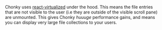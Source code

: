 Chonky uses [react-virtualized](https://bvaughn.github.io/react-virtualized/) under
the hood. This means the file entries that are not visible to the user (i.e they are
outside of the visible scroll pane) are unmounted. This gives Chonky _huuuge_
performance gains, and means you can display very large file collections to your users.
